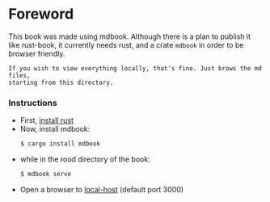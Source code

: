 # Foreword

This book was made using mdbook. Although there is a plan to publish it like rust-book, it currently needs rust, and a crate `mdbook` in order to be browser friendly.

```text
If you wish to view everything locally, that's fine. Just brows the md files, 
starting from this directory.
```
### Instructions


* First, [install rust](https://www.rust-lang.org/en-US/install.html)
* Now, install mdbook:
    ```cmd
    $ cargo install mdbook
    ```
* while in the rood directory of the book:
  ```cmd
  $ mdbook serve
  ```
* Open a browser to [local-host](localhost:3000) (default port 3000)
